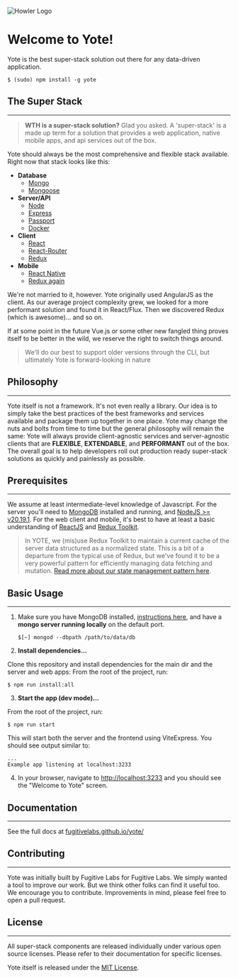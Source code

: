 ![Howler Logo](https://s3.amazonaws.com/fugitive-labs/yote/Howler-02.png)

Welcome to Yote!
======

Yote is the best super-stack solution out there for any data-driven application.  

```
$ (sudo) npm install -g yote
```



## The Super Stack
****  

> **WTH is a super-stack solution?**  Glad you asked.  A 'super-stack' is a made up term for a solution that provides a web application, native mobile apps, and api services out of the box.

Yote should always be the most comprehensive and flexible stack available. Right now that stack looks like this:

- **Database**
  * [Mongo](http://www.mongodb.org/)
  * [Mongoose](http://mongoosejs.com/)
- **Server/API**
  * [Node](https://nodejs.org/)
  * [Express](http://expressjs.com/)
  * [Passport](http://passportjs.org/)
  * [Docker](https://www.docker.com/)
- **Client**
  * [React](https://reactjs.com/)
  * [React-Router](https://reacttraining.com/react-router/)
  * [Redux](https://redux.js.org/)
- **Mobile**
  * [React Native](http://www.reactnative.com/)
  * [Redux again](https://redux.js.org/)

We're not married to it, however. Yote originally used AngularJS as the client. As our average project complexity grew, we looked for a more performant solution and found it in React/Flux. Then we discovered Redux (which is awesome)... and so on.

If at some point in the future Vue.js or some other new fangled thing proves itself to be better in the wild, we reserve the right to switch things around.  

> We'll do our best to support older versions through the CLI, but ultimately Yote is forward-looking in nature



## Philosophy
****

Yote itself is not a framework. It's not even really a library. Our idea is to simply take the best practices of the best frameworks and services available and package them up together in one place. Yote may change the nuts and bolts from time to time but the general philosophy will remain the same: Yote will always provide client-agnostic services and server-agnostic clients that are **FLEXIBLE**, **EXTENDABLE**, and **PERFORMANT** out of the box.  The overall goal is to help developers roll out production ready super-stack solutions as quickly and painlessly as possible.  




## Prerequisites
****

We assume at least intermediate-level knowledge of Javascript. For the server you'll need to [MongoDB](https://docs.mongodb.com/master/tutorial/install-mongodb-on-os-x/?_ga=1.204328082.326616756.1489430903) installed and running, and [NodeJS >= v20.19.1](https://nodejs.org/en/). For the web client and mobile, it's best to have at least a basic understanding of [ReactJS](https://reactjs.com/) and [Redux Toolkit](https://redux-toolkit.js.org/).
> In YOTE, we (mis)use Redux Toolkit to maintain a current cache of the server data structured as a normalized state. This is a bit of a departure from the typical use of Redux, but we've found it to be a very powerful pattern for efficiently managing data fetching and mutation. [Read more about our state management pattern here](https://github.com/yoteapp/yote/blob/main/web/CRUD_ACTIONS_README.md).


## Basic Usage
****

1. Make sure you have MongoDB installed, [instructions here](https://docs.mongodb.com/manual/administration/install-community/), and have a **mongo server running locally** on the default port.

	```
	$[~] mongod --dbpath /path/to/data/db
	```

2. **Install dependencies...**

Clone this repository and install dependencies for the main dir and the server and web apps:
From the root of the project, run:

```
$ npm run install:all
```

3. **Start the app (dev mode)...**

From the root of the project, run:

```
$ npm run start
```

This will start both the server and the frontend using ViteExpress. You should see output similar to:
```
...
Example app listening at localhost:3233
```

4. In your browser, navigate to [http://localhost:3233](http://localhost:3233) and you should see the "Welcome to Yote" screen.


## Documentation
****

See the full docs at [fugitivelabs.github.io/yote/](https://fugitivelabs.github.io/yote/)


## Contributing
****

Yote was initially built by Fugitive Labs for Fugitive Labs. We simply wanted a tool to improve our work. But we think other folks can find it useful too.  We encourage you to contribute. Improvements in mind, please feel free to open a pull request.


## License
****

All super-stack components are released individually under various open source licenses.  Please refer to their documentation for specific licenses.

Yote itself is released under the [MIT License](http://www.opensource.org/licenses/MIT).
